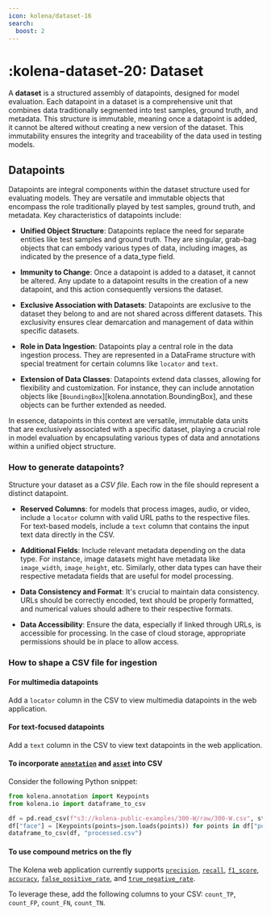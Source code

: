 ```yaml
---
icon: kolena/dataset-16
search:
  boost: 2
---
```


# :kolena-dataset-20: Dataset


A **dataset** is a structured assembly of datapoints, designed for model evaluation. Each datapoint in a dataset is a comprehensive unit that combines data traditionally segmented into test samples, ground truth, and metadata. This structure is immutable, meaning once a datapoint is added, it cannot be altered without creating a new version of the dataset. This immutability ensures the integrity and traceability of the data used in testing models.

## Datapoints

Datapoints are integral components within the dataset structure used for evaluating models. They are versatile and immutable objects that encompass the role traditionally played by test samples, ground truth, and metadata. Key characteristics of datapoints include:

- **Unified Object Structure**: Datapoints replace the need for separate entities like test samples and ground truth. They are singular, grab-bag objects that can embody various types of data, including images, as indicated by the presence of a data_type field.

- **Immunity to Change**: Once a datapoint is added to a dataset, it cannot be altered. Any update to a datapoint results in the creation of a new datapoint, and this action consequently versions the dataset.

- **Exclusive Association with Datasets**: Datapoints are exclusive to the dataset they belong to and are not shared across different datasets. This exclusivity ensures clear demarcation and management of data within specific datasets.

- **Role in Data Ingestion**: Datapoints play a central role in the data ingestion process. They are represented in a DataFrame structure with special treatment for certain columns like `locator` and `text`.

- **Extension of Data Classes**: Datapoints extend data classes, allowing for flexibility and customization. For instance, they can include annotation objects like [`BoundingBox`][kolena.annotation.BoundingBox], and these objects can be further extended as needed.

In essence, datapoints in this context are versatile, immutable data units that are exclusively associated with a specific dataset, playing a crucial role in model evaluation by encapsulating various types of data and annotations within a unified object structure.


### How to generate datapoints?

Structure your dataset as a *CSV file*. Each row in the file should represent a distinct datapoint.

- **Reserved Columns**: for models that process images, audio, or video, include a `locator` column with valid URL paths to the respective files. For text-based models, include a `text` column that contains the input text data directly in the CSV.

- **Additional Fields**: Include relevant metadata depending on the data type. For instance, image datasets might have metadata like `image_width`, `image_height`, etc. Similarly, other data types can have their respective metadata fields that are useful for model processing.

- **Data Consistency and Format**: It's crucial to maintain data consistency. URLs should be correctly encoded, text should be properly formatted, and numerical values should adhere to their respective formats.

- **Data Accessibility**: Ensure the data, especially if linked through URLs, is accessible for processing. In the case of cloud storage, appropriate permissions should be in place to allow access.

### How to shape a CSV file for ingestion

#### For multimedia datapoints

Add a `locator` column in the CSV to view multimedia datapoints in the web application.

#### For text-focused datapoints

Add a `text` column in the CSV to view text datapoints in the web application.

#### To incorporate [`annotation`](../../reference/annotation.md) and [`asset`](../../reference/asset.md) into CSV

Consider the following Python snippet:

```python
from kolena.annotation import Keypoints
from kolena.io import dataframe_to_csv

df = pd.read_csv(f"s3://kolena-public-examples/300-W/raw/300-W.csv", storage_options={"anon": True})
df["face"] = [Keypoints(points=json.loads(points)) for points in df["points"]]
dataframe_to_csv(df, "processed.csv")
```

#### To use compound metrics on the fly

The Kolena web application currently supports [`precision`](../../metrics/precision.md), [`recall`](../../metrics/recall.md), [`f1_score`](../../metrics/f1-score.md), [`accuracy`](../../metrics/accuracy.md), [`false_positive_rate`](../../metrics/fpr.md), and [`true_negative_rate`](../../metrics/recall.md).

To leverage these, add the following columns to your CSV: `count_TP`, `count_FP`, `count_FN`, `count_TN`.
